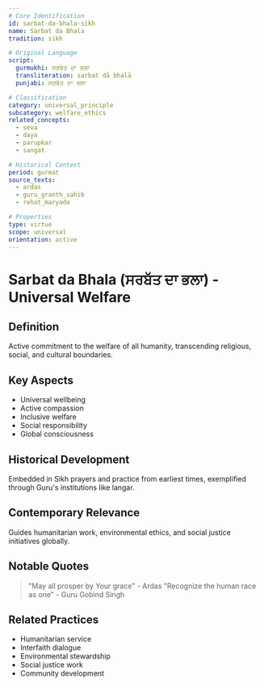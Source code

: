 ```yaml
---
# Core Identification
id: sarbat-da-bhala-sikh
name: Sarbat da Bhala
tradition: sikh

# Original Language
script:
  gurmukhi: ਸਰਬੱਤ ਦਾ ਭਲਾ
  transliteration: sarbat dā bhalā
  punjabi: ਸਰਬੱਤ ਦਾ ਭਲਾ

# Classification
category: universal_principle
subcategory: welfare_ethics
related_concepts:
  - seva
  - daya
  - parupkar
  - sangat

# Historical Context
period: gurmat
source_texts:
  - ardas
  - guru_granth_sahib
  - rehat_maryada

# Properties
type: virtue
scope: universal
orientation: active
---
```


# Sarbat da Bhala (ਸਰਬੱਤ ਦਾ ਭਲਾ) - Universal Welfare

## Definition
Active commitment to the welfare of all humanity, transcending religious, social, and cultural boundaries.

## Key Aspects
- Universal wellbeing
- Active compassion
- Inclusive welfare
- Social responsibility
- Global consciousness

## Historical Development
Embedded in Sikh prayers and practice from earliest times, exemplified through Guru's institutions like langar.

## Contemporary Relevance
Guides humanitarian work, environmental ethics, and social justice initiatives globally.

## Notable Quotes
> "May all prosper by Your grace" - Ardas
> "Recognize the human race as one" - Guru Gobind Singh

## Related Practices
- Humanitarian service
- Interfaith dialogue
- Environmental stewardship
- Social justice work
- Community development